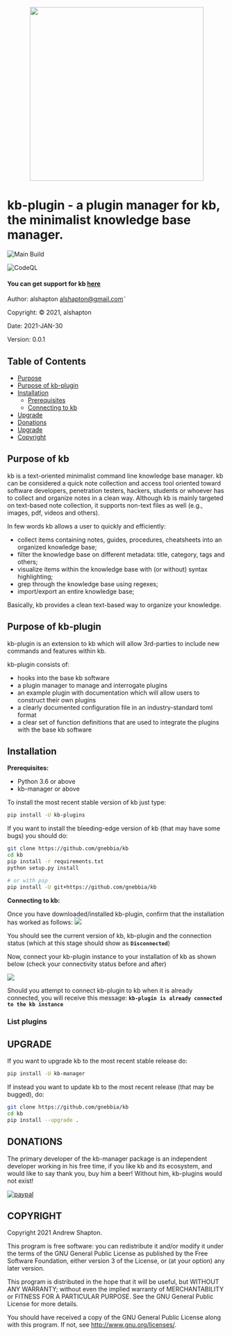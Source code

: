 <p align="center">
    <img src="img/kb-plugin-logo.png?raw=true" width="400"/>
</p>

# kb-plugin - a plugin manager for kb, the minimalist knowledge base manager.


![Main Build](https://github.com/alshapton/kb-plugin/workflows/KB-PLUGINS-BUILD/badge.svg?branch=main)

![CodeQL](https://github.com/alshapton/kb-plugin/workflows/CodeQL/badge.svg)
#### You can get support for kb [here](https://xscode.com/gnebbia/kb)

Author: alshapton <alshapton@gmail.com>˜

Copyright: © 2021, alshapton

Date: 2021-JAN-30

Version: 0.0.1


## Table of Contents

* [Purpose](#Purpose-of-kb)
* [Purpose of kb-plugin](#Purpose-of-kb-plugin)
* [Installation](#installation)
    * [Prerequisites](#Prerequisites)
    * [Connecting to kb](#Connecting-to-kb)
* [Upgrade](#upgrade)
* [Donations](#donations)
* [Upgrade](#upgrade)
* [Copyright](#copyright)
    
## Purpose of kb

kb is a text-oriented minimalist command line knowledge base manager. kb can be considered a quick note collection and access tool oriented toward software developers, penetration testers, hackers, students or whoever has to collect and organize notes in a clean way.  Although kb is mainly targeted on text-based note collection, it supports non-text files as well (e.g., images, pdf, videos and others).

In few words kb allows a user to quickly and efficiently:

- collect items containing notes, guides, procedures, cheatsheets into  an organized knowledge base;
- filter the knowledge base on different metadata: title, category,  tags and others;
- visualize items within the knowledge base with (or without) syntax highlighting;
- grep through the knowledge base using regexes;
- import/export an entire knowledge base;

Basically, kb provides a clean text-based way to organize your knowledge.

## Purpose of kb-plugin

kb-plugin is an extension to kb which will allow 3rd-parties to include new commands and features
within kb.

kb-plugin consists of:

- hooks into the base kb software
- a plugin manager to manage and interrogate plugins
- an example plugin with documentation which will allow users to construct their own plugins
- a clearly documented configuration file in an industry-standard toml format
- a clear set of function definitions that are used to integrate the plugins with the base kb software




## Installation

**Prerequisites:**
- Python 3.6 or above
- kb-manager or above

To install the most recent stable version of kb just type:
```sh
pip install -U kb-plugins
```

If you want to install the bleeding-edge version of kb (that may have
some bugs) you should do:
```sh
git clone https://github.com/gnebbia/kb
cd kb
pip install -r requirements.txt
python setup.py install

# or with pip
pip install -U git+https://github.com/gnebbia/kb
```

**Connecting to kb:**

Once you have downloaded/installed kb-plugin, confirm that the installation has worked as follows:
![](./images/term-1.gif)

You should see the current version of kb, kb-plugin and the connection status (which at this stage should show as **`Disconnected`**)

Now, connect your kb-plugin instance to your installation of kb as shown below (check your connectivity status before and after)

![](./images/term-2.gif)

Should you attempt to connect kb-plugin to kb when it is already connected, you will receive this message: **`kb-plugin is already connected to the kb instance`**

### List plugins





## UPGRADE

If you want to upgrade kb to the most recent stable release do:
```sh
pip install -U kb-manager
```

If instead you want to update kb to the most recent release
(that may be bugged), do:
```sh
git clone https://github.com/gnebbia/kb
cd kb
pip install --upgrade .
```

## DONATIONS

The primary developer of the kb-manager package is an independent developer working in his free time,
if you like kb and its ecosystem, and would like to say thank you, buy him a beer! Without him, kb-plugins would not exist!

[![paypal](https://www.paypalobjects.com/en_US/i/btn/btn_donateCC_LG.gif)](https://paypal.me/nebbione)

## COPYRIGHT

Copyright 2021 Andrew Shapton.

This program is free software: you can redistribute it and/or modify it under the terms of the GNU General Public License as published by the Free Software Foundation, either version 3 of the License, or (at your option) any later version.

This program is distributed in the hope that it will be useful, but WITHOUT ANY WARRANTY; without even the implied warranty of MERCHANTABILITY or FITNESS FOR A PARTICULAR PURPOSE.  See the GNU General Public License for more details.

You should have received a copy of the GNU General Public License along with this program.  If not, see <http://www.gnu.org/licenses/>.
